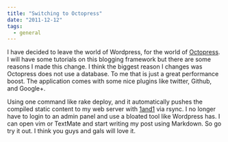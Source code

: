 ```yaml
---
title: "Switching to Octopress"
date: "2011-12-12"
tags:
  - general
---
```


I have decided to leave the world of Wordpress, for the world of [Octopress](http://octopress.org/). I will have some tutorials on this blogging framework but there are some reasons I made this change. I think the biggest reason I changes was Octopress does not use a database. To me that is just a great performance boost. The application comes with some nice plugins like twitter, Github, and Google+.

Using one command like rake deploy, and it automatically pushes the compiled static content to my web server with [1and1](http://www.1and1.com/?affiliate_id=195911) via rsync. I no longer have to login to an admin panel and use a bloated tool like Wordpress has. I can open vim or TextMate and start writing my post using Markdown. So go try it out. I think you guys and gals will love it.
